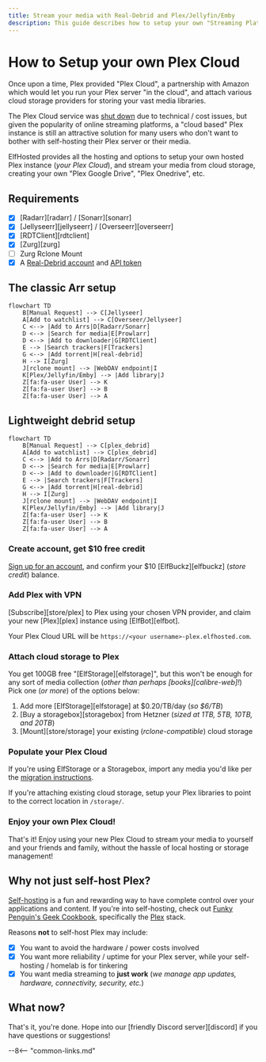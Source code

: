 ```yaml
---
title: Stream your media with Real-Debrid and Plex/Jellyfin/Emby
description: This guide describes how to setup your own "Streaming Platform", streaming your media from Real-Debrid, without having to store it locally or use a torrent client.
---
```


# How to Setup your own Plex Cloud

Once upon a time, Plex provided "Plex Cloud", a partnership with Amazon which would let you run your Plex server "in the cloud", and attach various cloud storage providers for storing your vast media libraries.

The Plex Cloud service was [shut down](https://www.digitaltrends.com/home-theater/plex-cloud-shutting-down/) due to technical / cost issues, but given the popularity of online streaming platforms, a "cloud based" Plex instance is still an attractive solution for many users who don't want to bother with self-hosting their Plex server or their media.

ElfHosted provides all the hosting and options to setup your own hosted Plex instance (*your Plex Cloud*), and stream your media from cloud storage, creating your own "Plex Google Drive", "Plex Onedrive", etc.

## Requirements

* [x] [Radarr][radarr] / [Sonarr][sonarr]
* [x] [Jellyseerr][jellyseerr] / [Overseerr][overseerr]
* [x] [RDTClient][rdtclient]
* [x] [Zurg][zurg]
* [ ] Zurg Rclone Mount
* [x] A [Real-Debrid account](http://real-debrid.com/?id=10184538) and [API token](https://real-debrid.com/apitoken)

## The classic Arr setup

```mermaid
flowchart TD
    B[Manual Request] --> C[Jellyseer]
    A[Add to watchlist] --> C[Overseer/Jellyseer]
    C <--> |Add to Arrs|D[Radarr/Sonarr]
    D <--> |Search for media|E[Prowlarr]
    D <--> |Add to downloader|G[RDTClient]
    E --> |Search trackers|F[Trackers]
    G <--> |Add torrent|H[real-debrid]
    H --> I[Zurg]
    J[rclone mount] --> |WebDAV endpoint|I
    K[Plex/Jellyfin/Emby] --> |Add library|J
    Z[fa:fa-user User] --> K
    Z[fa:fa-user User] --> B
    Z[fa:fa-user User] --> A
```

## Lightweight debrid setup

```mermaid
flowchart TD
    B[Manual Request] --> C[plex_debrid]
    A[Add to watchlist] --> C[plex_debrid]
    C <--> |Add to Arrs|D[Radarr/Sonarr]
    D <--> |Search for media|E[Prowlarr]
    D <--> |Add to downloader|G[RDTClient]
    E --> |Search trackers|F[Trackers]
    G <--> |Add torrent|H[real-debrid]
    H --> I[Zurg]
    J[rclone mount] --> |WebDAV endpoint|I
    K[Plex/Jellyfin/Emby] --> |Add library|J
    Z[fa:fa-user User] --> K
    Z[fa:fa-user User] --> B
    Z[fa:fa-user User] --> A
```

### Create account, get $10 free credit

[Sign up for an account](https://store.elfhosted.com/my-account/), and confirm your $10 [ElfBuckz][elfbuckz] (*store credit*) balance.

### Add Plex with VPN

[Subscribe][store/plex] to Plex using your chosen VPN provider, and claim your new [Plex][plex] instance using [ElfBot][elfbot].

Your Plex Cloud URL will be `https://<your username>-plex.elfhosted.com`.

### Attach cloud storage to Plex

You get 100GB free "[ElfStorage][elfstorage]", but this won't be enough for any sort of media collection (*other than perhaps [books][calibre-web]!*) Pick one (*or more*) of the options below:

1. Add more [ElfStorage][elfstorage] at $0.20/TB/day (*so $6/TB*)
2. [Buy a storagebox][storagebox] from Hetzner (*sized at 1TB, 5TB, 10TB, and 20TB*)
3. [Mount][store/storage] your existing (*rclone-compatible*) cloud storage

### Populate your Plex Cloud

If you're using ElfStorage or a Storagebox, import any media you'd like per the [migration instructions](/how-to/migrate/).

If you're attaching existing cloud storage, setup your Plex libraries to point to the correct location in `/storage/`.

### Enjoy your own Plex Cloud!

That's it! Enjoy using your new Plex Cloud to stream your media to yourself and your friends and family, without the hassle of local hosting or storage management!

## Why not just self-host Plex?

[Self-hosting](https://reddit.com/r/selfhosted) is a fun and rewarding way to have complete control over your applications and content. If you're into self-hosting, check out [Funky Penguin's Geek Cookbook](https://geek-cookbook.funkypenguin.co.nz), specifically the [Plex](https://geek-cookbook.funkypenguin.co.nz/recipes/plex/) stack.

Reasons **not** to self-host Plex may include:

* [x] You want to avoid the hardware / power costs involved
* [x] You want more reliability / uptime for your Plex server, while your self-hosting / homelab is for tinkering
* [x] You want media streaming to **just work** (*we manage app updates, hardware, connectivity, security, etc.*)

## What now?

That's it, you're done. Hope into our [friendly Discord server][discord] if you have questions or suggestions!

--8<-- "common-links.md"